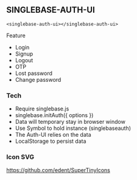 ## SINGLEBASE-AUTH-UI

```
<singlebase-auth-ui></singlebase-auth-ui> 
```

Feature
- Login 
- Signup
- Logout 
- OTP
- Lost password
- Change password 


### Tech

- Require singlebase.js
- singlebase.initAuth({ options })
- Data will temporary stay in browser window
- Use Symbol to hold instance (singlebaseauth)
- The Auth-UI relies on the data 
- LocalStorage to persist data

### Icon SVG 

https://github.com/edent/SuperTinyIcons